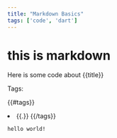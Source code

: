 ```yaml
---
title: "Markdown Basics"
tags: ['code', 'dart']
---
```


# this is markdown

Here is some code about {{title}}

Tags:

{{#tags}}
<li>{{.}}
{{/tags}}


```
hello world!
```
